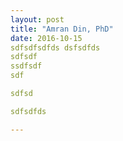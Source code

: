 ```yaml
---
layout: post
title: "Amran Din, PhD"
date: 2016-10-15
sdfsdfsdfds dsfsdfds
sdfsdf
ssdfsdf
sdf

sdfsd

sdfsdfds

---
```

